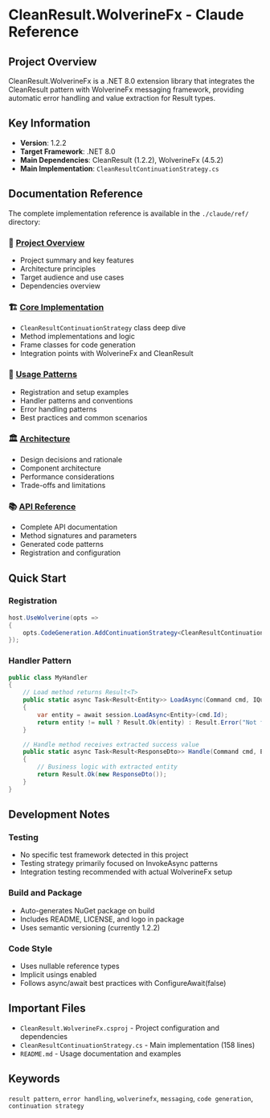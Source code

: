 # CleanResult.WolverineFx - Claude Reference

## Project Overview

CleanResult.WolverineFx is a .NET 8.0 extension library that integrates the CleanResult pattern with WolverineFx messaging framework, providing automatic error handling and value extraction for Result types.

## Key Information

- **Version**: 1.2.2
- **Target Framework**: .NET 8.0
- **Main Dependencies**: CleanResult (1.2.2), WolverineFx (4.5.2)
- **Main Implementation**: `CleanResultContinuationStrategy.cs`

## Documentation Reference

The complete implementation reference is available in the `./claude/ref/` directory:

### 📖 [Project Overview](./claude/ref/project-overview.md)
- Project summary and key features
- Architecture principles
- Target audience and use cases
- Dependencies overview

### 🏗️ [Core Implementation](./claude/ref/core-implementation.md)
- `CleanResultContinuationStrategy` class deep dive
- Method implementations and logic
- Frame classes for code generation
- Integration points with WolverineFx and CleanResult

### 🚀 [Usage Patterns](./claude/ref/usage-patterns.md)
- Registration and setup examples
- Handler patterns and conventions
- Error handling patterns
- Best practices and common scenarios

### 🏛️ [Architecture](./claude/ref/architecture.md)
- Design decisions and rationale
- Component architecture
- Performance considerations
- Trade-offs and limitations

### 📚 [API Reference](./claude/ref/api-reference.md)
- Complete API documentation
- Method signatures and parameters
- Generated code patterns
- Registration and configuration

## Quick Start

### Registration
```csharp
host.UseWolverine(opts =>
{
    opts.CodeGeneration.AddContinuationStrategy<CleanResultContinuationStrategy>();
});
```

### Handler Pattern
```csharp
public class MyHandler
{
    // Load method returns Result<T>
    public static async Task<Result<Entity>> LoadAsync(Command cmd, IQuerySession session)
    {
        var entity = await session.LoadAsync<Entity>(cmd.Id);
        return entity != null ? Result.Ok(entity) : Result.Error("Not found");
    }

    // Handle method receives extracted success value
    public static async Task<Result<ResponseDto>> Handle(Command cmd, Entity entity)
    {
        // Business logic with extracted entity
        return Result.Ok(new ResponseDto());
    }
}
```

## Development Notes

### Testing
- No specific test framework detected in this project
- Testing strategy primarily focused on InvokeAsync patterns
- Integration testing recommended with actual WolverineFx setup

### Build and Package
- Auto-generates NuGet package on build
- Includes README, LICENSE, and logo in package
- Uses semantic versioning (currently 1.2.2)

### Code Style
- Uses nullable reference types
- Implicit usings enabled
- Follows async/await best practices with ConfigureAwait(false)

## Important Files

- `CleanResult.WolverineFx.csproj` - Project configuration and dependencies
- `CleanResultContinuationStrategy.cs` - Main implementation (158 lines)
- `README.md` - Usage documentation and examples

## Keywords
`result pattern`, `error handling`, `wolverinefx`, `messaging`, `code generation`, `continuation strategy`